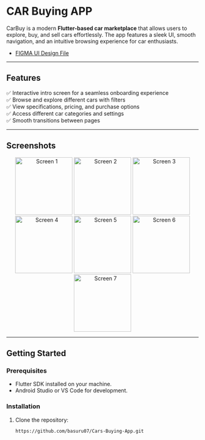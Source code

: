 # CAR Buying APP

CarBuy is a modern **Flutter-based car marketplace** that allows users to explore, buy, and sell cars effortlessly. The app features a sleek UI, smooth navigation, and an intuitive browsing experience for car enthusiasts.  

- [FIGMA UI Design File](https://www.figma.com/design/obbPLaoYxEnddtxn4O3Xlh/Cars-Buying-App-(Community)?node-id=0-1&p=f&t=iVVQSIkR3MOLofcZ-0)

---

## Features

✅ Interactive intro screen for a seamless onboarding experience  
✅ Browse and explore different cars with filters  
✅ View specifications, pricing, and purchase options  
✅ Access different car categories and settings  
✅ Smooth transitions between pages  

---

## Screenshots

<!-- Add screenshots of your app here in a row-wise format -->
<div align="center">
  <img src="https://github.com/user-attachments/assets/a5249ad8-be77-43c6-9f5a-2ff4b95e9505" width="150" alt="Screen 1">
  <img src="https://github.com/user-attachments/assets/d400f80e-4709-48f1-a422-3d7f8d6eaeb5" width="150" alt="Screen 2">
  <img src="https://github.com/user-attachments/assets/ab98b064-ed6b-4ec6-99fa-3bfc4f7ed877" width="150" alt="Screen 3">
</div>

<div align="center">
  <img src="https://github.com/user-attachments/assets/57394859-5a68-4cfb-9403-2b0f56938343" width="150" alt="Screen 4">
  <img src="https://github.com/user-attachments/assets/0613299a-b584-4c1b-906a-09487136848a" width="150" alt="Screen 5">
  <img src="https://github.com/user-attachments/assets/3243ff38-1a0f-4016-8df9-a7ccd59a2db1" width="150" alt="Screen 6">
  <img src="https://github.com/user-attachments/assets/29f09bf4-9588-4b0a-9e50-79925cd7eefb" width="150" alt="Screen 7">
</div>

---

## Getting Started

### Prerequisites

- Flutter SDK installed on your machine.
- Android Studio or VS Code for development.

### Installation

1. Clone the repository:
   ```bash
   https://github.com/basuru07/Cars-Buying-App.git


